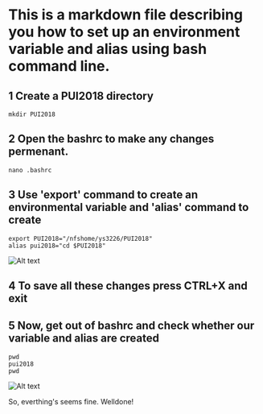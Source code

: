 
# This is a markdown file describing you how to set up an environment variable and alias using bash command line.

## 1 Create a PUI2018 directory
```
mkdir PUI2018
```

## 2 Open the bashrc to make any changes permenant. 
```
nano .bashrc
```

## 3 Use 'export' command to create an environmental variable and 'alias' command to create   
```
export PUI2018="/nfshome/ys3226/PUI2018"
alias pui2018="cd $PUI2018"
```
![Alt text](PUI_HW_1_1.png)

## 4 To save all these changes press CTRL+X and exit

## 5 Now, get out of bashrc and check whether our variable and alias are created
```
pwd
pui2018
pwd
```
![Alt text](PUI_HW_1_2.png)

So, everthing's seems fine. Welldone! 